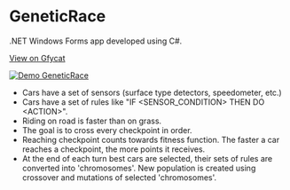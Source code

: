 # GeneticRace
.NET Windows Forms app developed using C#.

[View on Gfycat](https://gfycat.com/AmpleVioletIncatern)

[![Demo GeneticRace](https://j.gifs.com/Y6B8mY.gif)](https://gfycat.com/AmpleVioletIncatern)

* Cars have a set of sensors (surface type detectors, speedometer, etc.)
* Cars have a set of rules like "IF &lt;SENSOR_CONDITION&gt; THEN DO &lt;ACTION&gt;".
* Riding on road is faster than on grass.
* The goal is to cross every checkpoint in order.
* Reaching checkpoint counts towards fitness function. The faster a car reaches a checkpoint, the more points it receives.
* At the end of each turn best cars are selected, their sets of rules are converted into 'chromosomes'. New population is created using crossover and mutations of selected 'chromosomes'.

